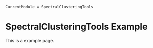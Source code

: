 ```@meta
CurrentModule = SpectralClusteringTools
```

# SpectralClusteringTools Example

This is a example page.


